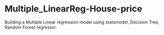 # Multiple_LinearReg-House-price
Building a Multiple Linear regression model using statsmodel, Decision Tree, Random Forest regressor.
